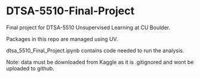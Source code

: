 # DTSA-5510-Final-Project

Final project for DTSA-5510 Unsupervised Learning at CU Boulder.

Packages in this repo are managed using UV.

dtsa_5510_Final_Project.ipynb contains code needed to run the analysis.

Note: data must be downloaded from Kaggle as it is .gitignored and wont be uploaded to github.
